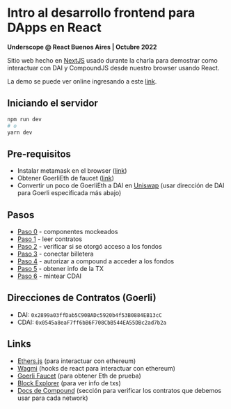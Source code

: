# Intro al desarrollo frontend para DApps en React 
**Underscope @ React Buenos Aires | Octubre 2022**

Sitio web hecho en [NextJS](https://nextjs.org/) usado durante la charla para demostrar como interactuar con DAI y CompoundJS desde nuestro browser usando React.

La demo se puede ver online ingresando a este <a href="https://react-ba-meetup-oct-2022-dapps-g2z2.vercel.app/" target="_blank">link</a>.

## Iniciando el servidor

```bash
npm run dev
# o
yarn dev
```

## Pre-requisitos

- Instalar metamask en el browser ([link](https://metamask.io/))
- Obtener GoerliEth de faucet ([link](https://goerlifaucet.com/))
- Convertir un poco de GoerliEth a DAI en [Uniswap](https://app.uniswap.org/) (usar dirección de DAI para Goerli especificada más abajo)

## Pasos

- [Paso 0](./src/pages/demo-0.tsx) - componentes mockeados
- [Paso 1](./src/pages/demo-1.tsx) - leer contratos
- [Paso 2](./src/pages/demo-2.tsx) - verificar si se otorgó acceso a los fondos
- [Paso 3](./src/pages/demo-3.tsx) - conectar billetera
- [Paso 4](./src/pages/demo-4.tsx) - autorizar a compound a acceder a los fondos
- [Paso 5](./src/pages/demo-5.tsx) - obtener info de la TX
- [Paso 6](./src/pages/demo-6.tsx) - mintear CDAI

## Direcciones de Contratos (Goerli)

- DAI: `0x2899a03ffDab5C90BADc5920b4f53B0884EB13cC`
- CDAI: `0x0545a8eaF7ff6bB6F708CbB544EA55DBc2ad7b2a`

## Links

- [Ethers.js](https://docs.ethers.io/) (para interactuar con ethereum)
- [Wagmi](https://wagmi.sh/) (hooks de react para interactuar con ethereum)
- [Goerli Faucet](https://goerlifaucet.com/) (para obtener Eth de prueba)
- [Block Explorer](https://goerli.etherscan.io/) (para ver info de txs)
- [Docs de Compound](https://docs.compound.finance/#networks) (sección para verificar los contratos que debemos usar para cada network)

